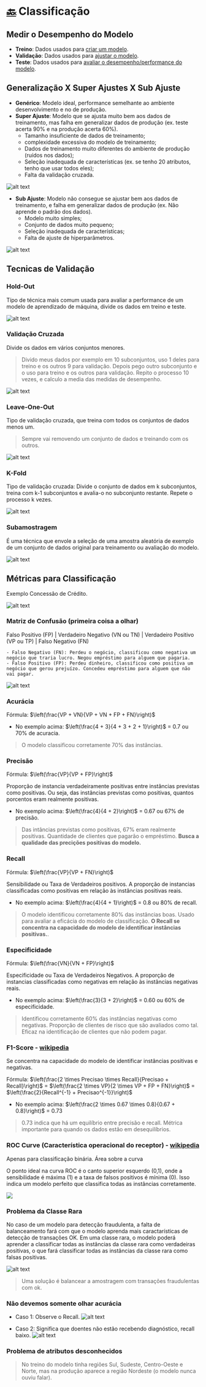 # [🔙](../../README.md) Classificação


## Medir o Desempenho do Modelo

- **Treino**: Dados usados para <u>criar um modelo</u>.
- **Validação**: Dados usados para <u>ajustar o modelo</u>.
- **Teste**: Dados usados para <u>avaliar o desempenho/performance do modelo</u>.

## Generalização X Super Ajustes X Sub Ajuste

- **Genérico**: Modelo ideal, performance semelhante ao ambiente desenvolvimento e no de produção. 
- **Super Ajuste**: Modelo que se ajusta muito bem aos dados de treinamento, mas falha em generalizar dados de produção (ex. teste acerta 90% e na produção acerta 60%).
    - Tamanho insuficiente de dados de treinamento;
    - complexidade excessiva do modelo de treinamento;
    - Dados de treinamento muito diferentes do ambiente de produção (ruídos nos dados);
    - Seleção inadequada de características (ex. se tenho 20 atributos, tenho que usar todos eles);
    - Falta da validação cruzada.

![alt text](image-6.png)
- **Sub Ajuste**: Modelo não consegue se ajustar bem aos dados de treinamento, e falha em generalizar dados de produção (ex. Não aprende o padrão dos dados).
    - Modelo muito simples;
    - Conjunto de dados muito pequeno;
    - Seleção inadequada de características;
    - Falta de ajuste de hiperparâmetros.

![alt text](image-7.png)


## Tecnicas de Validação
### Hold-Out
Típo de técnica mais comum usada para avaliar a performance de um modelo de aprendizado de máquina, divide os dados em treino e teste.

![alt text](image.png)

### Validação Cruzada
Divide os dados em vários conjuntos menores.
> Divido meus dados por exemplo em 10 subconjuntos, uso 1 deles para treino e os outros 9 para validação. Depois pego outro subconjunto e o uso para treino e os outros para validação. Repito o processo 10 vezes, e calculo a media das medidas de desempenho.

![alt text](image-1.png)


### Leave-One-Out
Tipo de validação cruzada, que treina com todos os conjuntos de dados menos um.

> Sempre vai removendo um conjunto de dados e treinando com os outros.

![alt text](image-2.png)

### K-Fold
Tipo de validação cruzada: Divide o conjunto de dados em k subconjuntos, treina com k-1 subconjuntos e avalia-o no subconjunto restante. Repete o processo k vezes.

![alt text](image-3.png)

### Subamostragem
É uma técnica que envole a seleção de uma amostra aleatória de exemplo de um conjunto de dados original para treinamento ou avaliação do modelo.

![alt text](image-4.png)


## Métricas para Classificação

Exemplo Concessão de Crédito.

![alt text](image-5.png)

### Matriz de Confusão (primeira coisa a olhar)

Falso Positivo (FP) | Verdadeiro Negativo (VN ou TN) | Verdadeiro Positivo (VP ou TP) | Falso Negativo (FN)

    - Falso Negativo (FN): Perdeu o negócio, classificou como negativa um negócio que traria lucro. Negou empréstimo para alguem que pagaria.
    - Falso Positivo (FP): Perdeu dinheiro, classificou como positiva um negócio que gerou prejuízo. Concedeu empréstimo para alguem que não vai pagar.

![alt text](image-8.png)

### Acurácia
Fórmula: $\left(\frac{VP + VN}{VP + VN + FP + FN}\right)$

- No exemplo acima: $\left(\frac{4 + 3}{4 + 3 + 2 + 1}\right)$ = $0.7$ ou 70% de acuracia.

> O modelo classificou corretamente 70% das instâncias.

### Precisão
Fórmula: $\left(\frac{VP}{VP + FP}\right)$

Proporção de instancia verdadeiramente positivas entre instâncias previstas como positivas. Ou seja, das instâncias previstas como positivas, quantos porcentos eram realmente positivas.

- No exemplo acima: $\left(\frac{4}{4 + 2}\right)$ = $0.67$ ou 67% de precisão.

> Das intâncias previstas como positivas, 67% eram realmente positivas. Quantidade de clientes que pagarão o empréstimo. **Busca a qualidade das precições positivas do modelo.**

### Recall
Fórmula: $\left(\frac{VP}{VP + FN}\right)$

Sensibilidade ou Taxa de Verdadeiros positivos. A proporção de instancias classificadas como positivas em relação às instâncias positivas reais.

- No exemplo acima: $\left(\frac{4}{4 + 1}\right)$ = $0.8$ ou 80% de recall.

> O modelo identificou corretamente 80% das instâncias boas. Usado para avaliar a eficácia do modelo de classificação. **O Recall se concentra na capacidade do modelo de identificar instâncias positivas.**.

### Especificidade
Fórmula: $\left(\frac{VN}{VN + FP}\right)$

Especificidade ou Taxa de Verdadeiros Negativos. A proporção de instancias classificadas como negativas em relação às instâncias negativas reais.

- No exemplo acima: $\left(\frac{3}{3 + 2}\right)$ = $0.60$ ou 60% de especificidade.

> Identificou corretamente 60% das instâncias negativas como negativas. Proporção de clientes de risco que são avaliados como tal. Eficaz na identificação de clientes que não podem pagar.

### F1-Score - [wikipedia](https://en.wikipedia.org/wiki/F-score)

Se concentra na capacidade do modelo de identificar instâncias positivas e negativas.

Fórmula: $\left(\frac{2 \times Precisao \times Recall}{Precisao + Recall}\right)$ = $\left(\frac{2 \times VP}{2 \times VP + FP + FN}\right)$ = $\left(\frac{2}{Recall^{-1} + Precisao^{-1}}\right)$

- No exemplo acima: $\left(\frac{2 \times 0.67 \times 0.8}{0.67 + 0.8}\right)$ = $0.73$

> 0.73 indica que há um equilíbrio entre precisão e recall. Métrica importante para quando os dados estão em desequilíbrios. 

### ROC Curve (Característica operacional do receptor) - [wikipedia](https://en.wikipedia.org/wiki/Receiver_operating_characteristic)

Apenas para classificação binária. Área sobre a curva

O ponto ideal na curva ROC é o canto superior esquerdo (0,1), onde a sensibilidade é máxima (1) e a taxa de falsos positivos é mínima (0). Isso indica um modelo perfeito que classifica todas as instâncias corretamente.

<img src="https://upload.wikimedia.org/wikipedia/commons/6/6b/Roccurves.png">


### Problema da Classe Rara

No caso de um modelo para detecção fraudulenta, a falta de balanceamento fará com que o modelo aprenda mais caractarísticas de detecção de transações OK. Em uma classe rara, o modelo poderá aprender a classificar todas as instâncias da classe rara como verdadeiras positivas, o que fará classificar todas as instâncias da classe rara como falsas positivas. 

![alt text](image-9.png)

> Uma solução é balancear a amostragem com transações fraudulentas com ok.



### Não devemos somente olhar acurácia

- Caso 1: Observe o Recall.
![alt text](image-10.png)

- Caso 2: Significa que doentes não estão recebendo diagnóstico, recall baixo.
![alt text](image-11.png)



### Problema de atributos desconhecidos

> No treino do modelo tinha regiões Sul, Sudeste, Centro-Oeste e Norte, mas na produção aparece a região Nordeste (o modelo nunca ouviu falar).

